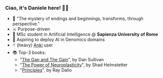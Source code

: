 ### Ciao, it's Daniele here! 🖐🏻

- 🫘 "The mystery of endings and beginnings, transforms, through perspective."
- ⚔️ Purpose-driven
- 🧠 MSc student in Artificial Intelligence @ **Sapienza University of Rome**
- 🧬 Aspiring to deploy AI in Genomics domains
- 🃏 (heavy) [Anki](https://apps.ankiweb.net/) user
- 📚 Top-3 books:
  - "[The Gap and The Gain](https://www.goodreads.com/book/show/58563697-the-gap-and-the-gain)", by Dan Sullivan
  - "[The Power of Neuroplasticity](https://www.goodreads.com/en/book/show/20624594-the-power-of-neuroplasticity)", by Shad Helmstetter
  - "[Principles](www.goodreads.com/book/show/34536488-principles)", by Ray Dalio
